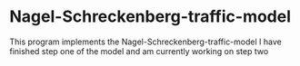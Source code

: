 # Nagel-Schreckenberg-traffic-model
This program implements the Nagel-Schreckenberg-traffic-model
I have finished step one of the model and am currently working on step two

